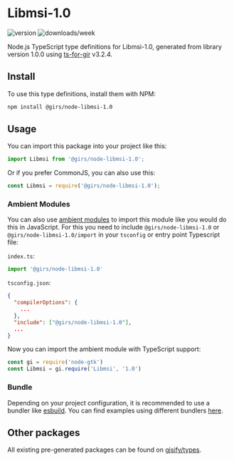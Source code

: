
# Libmsi-1.0

![version](https://img.shields.io/npm/v/@girs/node-libmsi-1.0)
![downloads/week](https://img.shields.io/npm/dw/@girs/node-libmsi-1.0)


Node.js TypeScript type definitions for Libmsi-1.0, generated from library version 1.0.0 using [ts-for-gir](https://github.com/gjsify/ts-for-gir) v3.2.4.


## Install

To use this type definitions, install them with NPM:
```bash
npm install @girs/node-libmsi-1.0
```

## Usage

You can import this package into your project like this:
```ts
import Libmsi from '@girs/node-libmsi-1.0';
```

Or if you prefer CommonJS, you can also use this:
```ts
const Libmsi = require('@girs/node-libmsi-1.0');
```

### Ambient Modules

You can also use [ambient modules](https://github.com/gjsify/ts-for-gir/tree/main/packages/cli#ambient-modules) to import this module like you would do this in JavaScript.
For this you need to include `@girs/node-libmsi-1.0` or `@girs/node-libmsi-1.0/import` in your `tsconfig` or entry point Typescript file:

`index.ts`:
```ts
import '@girs/node-libmsi-1.0'
```

`tsconfig.json`:
```json
{
  "compilerOptions": {
    ...
  },
  "include": ["@girs/node-libmsi-1.0"],
  ...
}
```

Now you can import the ambient module with TypeScript support: 

```ts
const gi = require('node-gtk')
const Libmsi = gi.require('Libmsi', '1.0')
```


### Bundle

Depending on your project configuration, it is recommended to use a bundler like [esbuild](https://esbuild.github.io/). You can find examples using different bundlers [here](https://github.com/gjsify/ts-for-gir/tree/main/examples).

## Other packages

All existing pre-generated packages can be found on [gjsify/types](https://github.com/gjsify/types).

